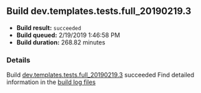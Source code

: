 ## Build dev.templates.tests.full_20190219.3
- **Build result:** `succeeded`
- **Build queued:** 2/19/2019 1:46:58 PM
- **Build duration:** 268.82 minutes
### Details
Build [dev.templates.tests.full_20190219.3](https://winappstudio.visualstudio.com/web/build.aspx?pcguid=a4ef43be-68ce-4195-a619-079b4d9834c2&builduri=vstfs%3a%2f%2f%2fBuild%2fBuild%2f27109) succeeded
Find detailed information in the [build log files](https://uwpctdiags.blob.core.windows.net/buildlogs/dev.templates.tests.full_20190219.3_logs.zip)
